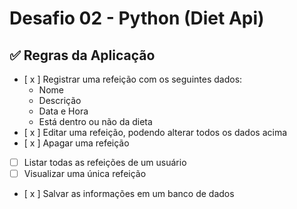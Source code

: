 # Desafio 02 - Python (Diet Api)

## ✅ Regras da Aplicação  

- [ x ] Registrar uma refeição com os seguintes dados:  
  - Nome  
  - Descrição  
  - Data e Hora  
  - Está dentro ou não da dieta  
- [ x ] Editar uma refeição, podendo alterar todos os dados acima  
- [ x ] Apagar uma refeição  
- [ ] Listar todas as refeições de um usuário  
- [ ] Visualizar uma única refeição  
- [ x ] Salvar as informações em um banco de dados